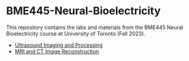 # BME445-Neural-Bioelectricity
This repository contains the labs and materials from the BME445 Neural Bioelectricity course at University of Toronto (Fall 2023).

- [Ultrasound Imaging and Processing](https://d-uzun.wixsite.com/deniz-uzun/post/real-time-ultrasound-imaging-and-processing)
- [MRI and CT Image Reconstruction](https://d-uzun.wixsite.com/deniz-uzun/post/advanced-mri-and-ct-image-reconstruction)
